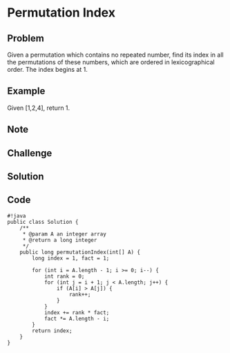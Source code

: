 Permutation Index
===


Problem
-------

Given a permutation which contains no repeated number, find its index in all the permutations of these numbers, which are ordered in lexicographical order. The index begins at 1.

Example
-------

Given [1,2,4], return 1.

Note
---------

Challenge
---------

Solution
--------

Code
----

    #!java
    public class Solution {
        /**
         * @param A an integer array
         * @return a long integer
         */
        public long permutationIndex(int[] A) {
            long index = 1, fact = 1;
            
            for (int i = A.length - 1; i >= 0; i--) {
                int rank = 0;
                for (int j = i + 1; j < A.length; j++) {
                    if (A[i] > A[j]) {
                        rank++;
                    }
                }
                index += rank * fact;
                fact *= A.length - i;
            }
            return index;
        }
    }